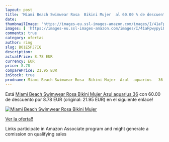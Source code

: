 ```yaml
---
layout: post
title: 'Miami Beach Swimwear Rosa  Bikini Mujer  al 60.00 % de descuento'
date: 
thumbnailImage: 'https://images-eu.ssl-images-amazon.com/images/I/41aFpwypyiL._SL200_.jpg'
images: [ 'https://images-eu.ssl-images-amazon.com/images/I/41aFpwypyiL._SL200_.jpg' ]
comments: true
category: ofertas
author: ring
slug: B01E5PJ7IQ
description:
actualPrice: 8.78 EUR
currency: EUR
price: 8.78
comparePrice: 21.95 EUR
inStock: true
prodname: Miami Beach Swimwear Rosa  Bikini Mujer  Azul  aquarius   36
---
```


Está [Miami Beach Swimwear Rosa  Bikini Mujer  Azul  aquarius   36](https://www.amazon.es/dp/B01E5PJ7IQ/?tag=tolees-21) con 60.00 de descuento por 8.78 EUR (original: 21.95 EUR) en el siguiente enlace!

[![Miami Beach Swimwear Rosa  Bikini Mujer ](https://images-eu.ssl-images-amazon.com/images/I/41aFpwypyiL._SL200_.jpg)](https://www.amazon.es/dp/B01E5PJ7IQ/?tag=tolees-21)

[Ver la oferta!!](https://www.amazon.es/dp/B01E5PJ7IQ/?tag=tolees-21)

Links participate in Amazon Associate program and might generate a comission on qualifying sales


